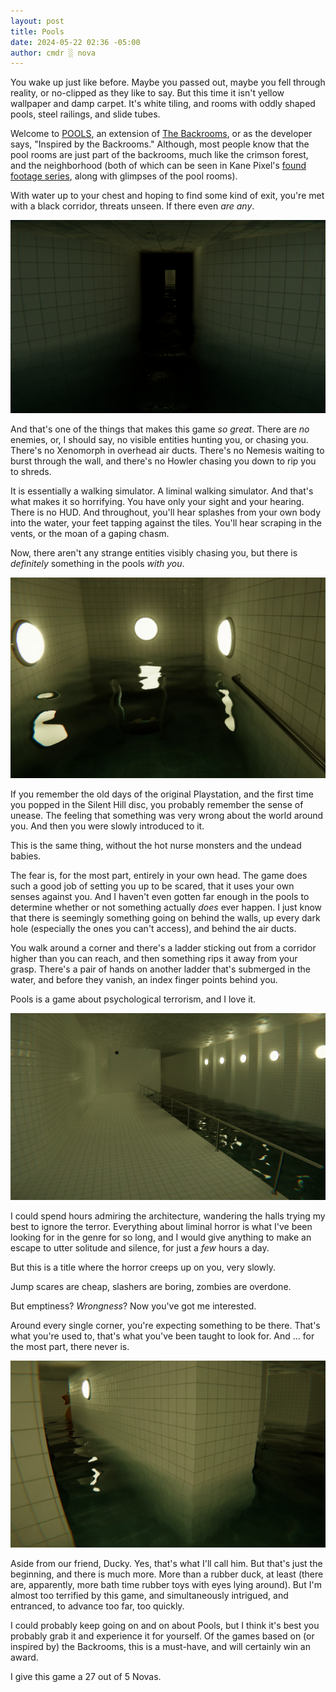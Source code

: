 ```yaml
---
layout: post
title: Pools
date: 2024-05-22 02:36 -05:00
author: cmdr ░ nova
---
```


<!-- wp:paragraph -->
<p>You wake up just like before. Maybe you passed out, maybe you fell through reality, or no-clipped as they like to say. But this time it isn't yellow wallpaper and damp carpet. It's white tiling, and rooms with oddly shaped pools, steel railings, and slide tubes.</p>
<!-- /wp:paragraph -->

<!-- wp:paragraph -->
<p>Welcome to <a href="https://store.steampowered.com/app/2663530/POOLS/" target="_blank" rel="noreferrer noopener">POOLS</a>, an extension of <a href="https://cmdr-nova.online/2024/04/13/the-backrooms-fact-or-fiction/" target="_blank" rel="noreferrer noopener">The Backrooms</a>, or as the developer says, "Inspired by the Backrooms." Although, most people know that the pool rooms are just part of the backrooms, much like the crimson forest, and the neighborhood (both of which can be seen in Kane Pixel's <a href="https://www.youtube.com/watch?v=H4dGpz6cnHo&amp;list=PLVAh-MgDVqvDUEq6qDXqORBioE4Yhol_z" target="_blank" rel="noreferrer noopener">found footage series</a>, along with glimpses of the pool rooms).</p>
<!-- /wp:paragraph -->

<!-- wp:paragraph -->
<p>With water up to your chest and hoping to find some kind of exit, you're met with a black corridor, threats unseen. If there even <em>are any</em>.</p>
<!-- /wp:paragraph -->

![A screenshot from the Steam game POOLS, depicting white bathroom-esque walls, and a black corridor.](/img/posts/pools/corridor.png)

<!-- wp:paragraph -->
<p>And that's one of the things that makes this game <em>so great</em>. There are <em>no</em> enemies, or, I should say, no visible entities hunting you, or chasing you. There's no Xenomorph in overhead air ducts. There's no Nemesis waiting to burst through the wall, and there's no Howler chasing you down to rip you to shreds.</p>
<!-- /wp:paragraph -->

<!-- wp:paragraph -->
<p>It is essentially a walking simulator. A liminal walking simulator. And that's what makes it so horrifying. You have only your sight and your hearing. There is no HUD. And throughout, you'll hear splashes from your own body into the water, your feet tapping against the tiles. You'll hear scraping in the vents, or the moan of a gaping chasm.</p>
<!-- /wp:paragraph -->

<!-- wp:paragraph -->
<p>Now, there aren't any strange entities visibly chasing you, but there is <em>definitely</em> something in the pools <em>with you</em>.</p>
<!-- /wp:paragraph -->

![A screenshot from the Steam game POOLS, depicting the first person view of you looking down into the water, and there's a black hole with a ladder popping out. And on the rungs of that ladder, a pair of human hands.](/img/posts/pools/something.png)

<!-- wp:paragraph -->
<p>If you remember the old days of the original Playstation, and the first time you popped in the Silent Hill disc, you probably remember the sense of unease. The feeling that something was very wrong about the world around you. And then you were slowly introduced to it.</p>
<!-- /wp:paragraph -->

<!-- wp:paragraph -->
<p>This is the same thing, without the hot nurse monsters and the undead babies.</p>
<!-- /wp:paragraph -->

<!-- wp:paragraph -->
<p>The fear is, for the most part, entirely in your own head. The game does such a good job of setting you up to be scared, that it uses your own senses against you. And I haven't even gotten far enough in the pools to determine whether or not something actually <em>does</em> ever happen. I just know that there is seemingly something going on behind the walls, up every dark hole (especially the ones you can't access), and behind the air ducts.</p>
<!-- /wp:paragraph -->

<!-- wp:paragraph -->
<p>You walk around a corner and there's a ladder sticking out from a corridor higher than you can reach, and then something rips it away from your grasp. There's a pair of hands on another ladder that's submerged in the water, and before they vanish, an index finger points behind you.</p>
<!-- /wp:paragraph -->

<!-- wp:paragraph -->
<p>Pools is a game about psychological terrorism, and I love it.</p>
<!-- /wp:paragraph -->

![A screenshot from the Steam game POOLS, depicting another white tiled corridor with a metal railing and a water passing through in a narrow pool.](/img/posts/pools/terrorism.png)

<!-- wp:paragraph -->
<p>I could spend hours admiring the architecture, wandering the halls trying my best to ignore the terror. Everything about liminal horror is what I've been looking for in the genre for so long, and I would give anything to make an escape to utter solitude and silence, for just a <em>few</em> hours a day.</p>
<!-- /wp:paragraph -->

<!-- wp:paragraph -->
<p>But this is a title where the horror creeps up on you, very slowly.</p>
<!-- /wp:paragraph -->

<!-- wp:paragraph -->
<p>Jump scares are cheap, slashers are boring, zombies are overdone.</p>
<!-- /wp:paragraph -->

<!-- wp:paragraph -->
<p>But emptiness? <em>Wrongness</em>? Now you've got me interested.</p>
<!-- /wp:paragraph -->

<!-- wp:paragraph -->
<p>Around every single corner, you're expecting something to be there. That's what you're used to, that's what you've been taught to look for. And ... for the most part, there never is.</p>
<!-- /wp:paragraph -->

![A screenshot from the Steam game POOLS, depicting the player in first person wading through water, surrounded by white tiled walls, and around a corner, the profile of a very large rubber duck.](/img/posts/pools/ducky.png)

<!-- wp:paragraph -->
<p>Aside from our friend, Ducky. Yes, that's what I'll call him. But that's just the beginning, and there is much more. More than a rubber duck, at least (there are, apparently, more bath time rubber toys with eyes lying around). But I'm almost too terrified by this game, and simultaneously intrigued, and entranced, to advance too far, too quickly.</p>
<!-- /wp:paragraph -->

<!-- wp:paragraph -->
<p>I could probably keep going on and on about Pools, but I think it's best you probably grab it and experience it for yourself. Of the games based on (or inspired by) the Backrooms, this is a must-have, and will certainly win an award.</p>
<!-- /wp:paragraph -->

<!-- wp:paragraph -->
<p>I give this game a 27 out of 5 Novas.</p>
<!-- /wp:paragraph -->